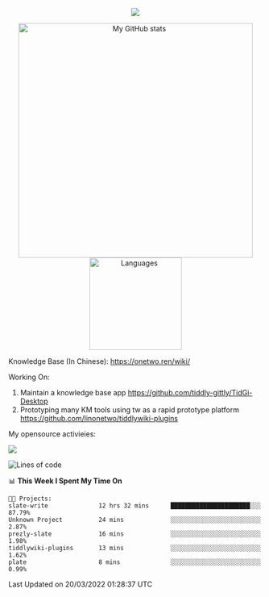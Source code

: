 <a href="https://github.com/linonetwo">
    <p align="center">
        <img src="https://github-profile-trophy.vercel.app/?username=linonetwo&column=7&theme=onedark"/>
    </p>
</a>
<a align="center" href="https://github.com/linonetwo">
  <p align="center">
    <img src="https://github-readme-stats.vercel.app/api?username=linonetwo&show_icons=true&count_private=true" alt="My GitHub stats" width="465"/>
    <img src="https://github-readme-stats.vercel.app/api/top-langs/?username=linonetwo&layout=compact&langs_count=10" alt="Languages" height="183">
  </p>
</a>

Knowledge Base (In Chinese): https://onetwo.ren/wiki/

Working On: 

1. Maintain a knowledge base app https://github.com/tiddly-gittly/TidGi-Desktop
1. Prototyping many KM tools using tw as a rapid prototype platform https://github.com/linonetwo/tiddlywiki-plugins

My opensource activieies:

![](https://visitor-badge.glitch.me/badge?page_id=linonetwo.linonetwo)

<!--START_SECTION:waka-->
![Lines of code](https://img.shields.io/badge/From%20Hello%20World%20I%27ve%20Written-2%20Million%20lines%20of%20code-blue)

📊 **This Week I Spent My Time On** 

```text
🐱‍💻 Projects: 
slate-write              12 hrs 32 mins      ██████████████████████░░░   87.79% 
Unknown Project          24 mins             ░░░░░░░░░░░░░░░░░░░░░░░░░   2.87% 
prezly-slate             16 mins             ░░░░░░░░░░░░░░░░░░░░░░░░░   1.98% 
tiddlywiki-plugins       13 mins             ░░░░░░░░░░░░░░░░░░░░░░░░░   1.62% 
plate                    8 mins              ░░░░░░░░░░░░░░░░░░░░░░░░░   0.99%

```


 Last Updated on 20/03/2022 01:28:37 UTC
<!--END_SECTION:waka-->
